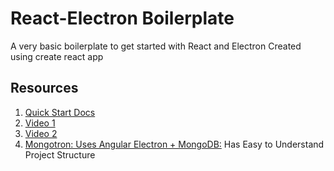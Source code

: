 # React-Electron Boilerplate

A very basic boilerplate to get started with React and Electron
Created using create react app

## Resources

1. [Quick Start Docs](https://www.electronjs.org/docs/tutorial/quick-start#create-the-main-script-file)
2. [Video 1](https://www.youtube.com/watch?v=Cdu2O6o2DCg)
3. [Video 2](https://www.youtube.com/watch?v=Pc14aS7BxY4)
4. [Mongotron: Uses Angular Electron + MongoDB:](https://github.com/officert/mongotron) Has Easy to Understand Project Structure
